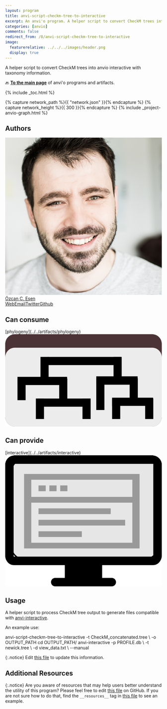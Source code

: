 ```yaml
---
layout: program
title: anvi-script-checkm-tree-to-interactive
excerpt: An anvi'o program. A helper script to convert CheckM trees into anvio interactive with taxonomy information.
categories: [anvio]
comments: false
redirect_from: /8/anvi-script-checkm-tree-to-interactive
image:
  featurerelative: ../../../images/header.png
  display: true
---
```


A helper script to convert CheckM trees into anvio interactive with taxonomy information.

🔙 **[To the main page](../../)** of anvi'o programs and artifacts.


{% include _toc.html %}
<div id="svg" class="subnetwork"></div>
{% capture network_path %}{{ "network.json" }}{% endcapture %}
{% capture network_height %}{{ 300 }}{% endcapture %}
{% include _project-anvio-graph.html %}


## Authors

<div class="anvio-person"><div class="anvio-person-info"><div class="anvio-person-photo"><img class="anvio-person-photo-img" src="../../images/authors/ozcan.jpg" /></div><div class="anvio-person-info-box"><a href="/people/ozcan" target="_blank"><span class="anvio-person-name">Özcan C. Esen</span></a><div class="anvio-person-social-box"><a href="http://blog.ozcanesen.com/" class="person-social" target="_blank"><i class="fa fa-fw fa-home"></i>Web</a><a href="mailto:ozcanesen@gmail.com" class="person-social" target="_blank"><i class="fa fa-fw fa-envelope-square"></i>Email</a><a href="http://twitter.com/ozcanesen" class="person-social" target="_blank"><i class="fa fa-fw fa-twitter-square"></i>Twitter</a><a href="http://github.com/ozcan" class="person-social" target="_blank"><i class="fa fa-fw fa-github"></i>Github</a></div></div></div></div>



## Can consume


<p style="text-align: left" markdown="1"><span class="artifact-r">[phylogeny](../../artifacts/phylogeny) <img src="../../images/icons/NEWICK.png" class="artifact-icon-mini" /></span></p>


## Can provide


<p style="text-align: left" markdown="1"><span class="artifact-p">[interactive](../../artifacts/interactive) <img src="../../images/icons/DISPLAY.png" class="artifact-icon-mini" /></span></p>


## Usage


A helper script to process CheckM tree output to generate files compatible with <span class="artifact-p">[anvi-interactive](/help/8/programs/anvi-interactive)</span>.

An example use:

<div class="codeblock" markdown="1">
anvi&#45;script&#45;checkm&#45;tree&#45;to&#45;interactive &#45;t CheckM_concatenated.tree \
                                       &#45;o OUTPUT_PATH
cd OUTPUT_PATH/
anvi&#45;interactive &#45;p PROFILE.db \
                 &#45;t newick.tree \
                 &#45;d view_data.txt \
                 &#45;&#45;manual
</div>


{:.notice}
Edit [this file](https://github.com/merenlab/anvio/tree/master/anvio/docs/programs/anvi-script-checkm-tree-to-interactive.md) to update this information.


## Additional Resources



{:.notice}
Are you aware of resources that may help users better understand the utility of this program? Please feel free to edit [this file](https://github.com/merenlab/anvio/tree/master/bin/anvi-script-checkm-tree-to-interactive) on GitHub. If you are not sure how to do that, find the `__resources__` tag in [this file](https://github.com/merenlab/anvio/blob/master/bin/anvi-interactive) to see an example.
